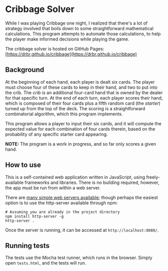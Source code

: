 # Cribbage Solver

While I was playing Cribbage one night, I realized that there's a lot of strategy involved that boils down to some straightforward mathematical calculations. This program attempts to automate those calculations, to help the player make informed decisions while playing the game.

The cribbage solver is hosted on GitHub Pages: [https://drbr.github.io/cribbage](https://drbr.github.io/cribbage)

## Background

At the beginning of each hand, each player is dealt six cards. The player must choose four of these cards to keep in their hand, and two to put into the crib. The *crib* is an additional four-card hand that is owned by the dealer for that specific turn. At the end of each turn, each player scores their hand, which is composed of their four cards plus a fifth random card (the *starter*) turned up from the top of the deck. The scoring is a straightforward combinatorial algorithm, which this program implements.

This program allows a player to input their six cards, and it will compute the expected value for each combination of four cards therein, based on the probability of any specific starter card appearing.

**NOTE:** The program is a work in progress, and so far only scores a given hand.

## How to use

This is a self-contained web application written in JavaScript, using freely-available frameworks and libraries. There is no building required, however, the app must be run from within a web server.

There are [many simple web servers available](https://github.com/mrdoob/three.js/wiki/How-to-run-things-locally); though perhaps the easiest option is to use the http-server available through npm:

    # Assuming you are already in the project directory
    npm install http-server -g
    http-server .
Once the server is running, it can be accessed at `http://localhost:8080/`.

## Running tests

The tests use the Mocha test runner, which runs in the browser. Simply open `tests.html`, and the tests will run.
